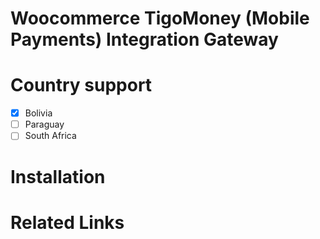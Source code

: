 # Woocommerce TigoMoney (Mobile Payments) Integration Gateway


# Country support

- [x] Bolivia
- [ ] Paraguay
- [ ] South Africa

# Installation

# Related Links


